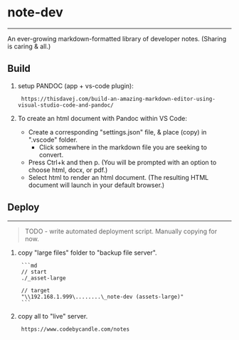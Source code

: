 # note-dev

---

An ever-growing markdown-formatted library of developer notes.  (Sharing is caring & all.)

## Build

1. setup PANDOC (app + vs-code plugin):

		https://thisdavej.com/build-an-amazing-markdown-editor-using-visual-studio-code-and-pandoc/

2. To create an html document with Pandoc within VS Code:

    * Create a corresponding "settings.json" file, & place (copy) in ".vscode" folder.
		* Click somewhere in the markdown file you are seeking to convert.
    * Press Ctrl+k and then p.  (You will be prompted with an option to choose html, docx, or pdf.)
    * Select html to render an html document.  (The resulting HTML document will launch in your default browser.)

## Deploy

---

> TODO - write automated deployment script.  Manually copying for now.

1. copy "large files" folder to "backup file server".

		```md
		// start
		./_asset-large

		// target
		"\\192.168.1.999\........\_note-dev (assets-large)"
		```

2. copy all to "live" server.

		https://www.codebycandle.com/notes
